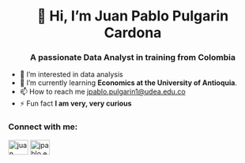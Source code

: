 <h1 align="center">👋 Hi, I’m Juan Pablo Pulgarin Cardona</h1>
<h3 align="center">A passionate Data Analyst in training from Colombia</h3>

- 👀 I’m interested in data analysis
- 🌱 I’m currently learning **Economics at the University of Antioquia**.
- 📫 How to reach me jpablo.pulgarin1@udea.edu.co
- ⚡ Fun fact **I am very, very curious**

<h3 align="left">Connect with me:</h3>
<p align="left">
<a href="https://www.linkedin.com/in/juan-pablo-pulgarin-a80490343/" target="blank"><img align="center" src="https://raw.githubusercontent.com/rahuldkjain/github-profile-readme-generator/master/src/images/icons/Social/linked-in-alt.svg" alt="juan pablo pulgarin cardona" height="30" width="40" /></a>
<a href="https://www.instagram.com/jpablo_cdn/" target="blank"><img align="center" src="https://raw.githubusercontent.com/rahuldkjain/github-profile-readme-generator/master/src/images/icons/Social/instagram.svg" alt="jpablo.epub" height="30" width="40" /></a>
</p>
<!---
jpablocrdn/jpablocrdn is a ✨ special ✨ repository because its `README.md` (this file) appears on your GitHub profile.
You can click the Preview link to take a look at your changes.
--->
